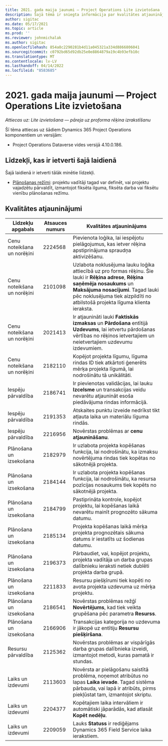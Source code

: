 ```yaml
---
title: 2021. gada maija jaunumi — Project Operations Lite izvietošana
description: Šajā tēmā ir sniegta informācija par kvalitātes atjauninājumiem, kas pieejami 2021. gada maija Project Operations Lite izvietošanas laidienam.
author: sigitac
ms.date: 05/17/2021
ms.topic: article
ms.prod: ''
ms.reviewer: johnmichalak
ms.author: sigitac
ms.openlocfilehash: 854a8c2290281b4d11a045321a334d8866806041
ms.sourcegitcommit: c0792bd65d92db25e0e8864879a19c4b93efb10c
ms.translationtype: MT
ms.contentlocale: lv-LV
ms.lasthandoff: 04/14/2022
ms.locfileid: "8583685"
---
```

# <a name="whats-new-may-2021---project-operations-lite-deployment"></a>2021. gada maija jaunumi — Project Operations Lite izvietošana

_Attiecas uz: Lite izvietošana — pāreja uz proforma rēķina izrakstīšanu_

Šī tēma attiecas uz šādiem Dynamics 365 Project Operations komponentiem un versijām:

   - Project Operations Dataverse vides versijā 4.10.0.186.

## <a name="features-included-in-this-release"></a>Līdzekļi, kas ir ietverti šajā laidienā

Šajā laidienā ir ietverti tālāk minētie līdzekļi.

- [Plānošanas režīmi](../../project-management/scheduling-modes.md): projektu vadītāji tagad var definēt, vai projektu vajadzētu pārvaldīt, izmantojot fiksēta ilguma, fiksēta darba vai fiksētu vienību plānošanas režīmu.

## <a name="quality-updates"></a>Kvalitātes atjauninājumi

| **Līdzekļu apgabals** | **Atsauces numurs** | **Kvalitātes atjauninājums** |
| --- | --- | --- |
| Cenu noteikšana un norēķini | 2224568 | Pievienota loģika, lai iespējotu pielāgojumus, kas ietver rēķina apstiprinājuma spraudņa aktivizēšanu. |
| Cenu noteikšana un norēķini | 2101098 | Uzlabota noklusējuma lauku loģika attiecībā uz pro formas rēķinu. Šie lauki ir **Rēķina adrese**, **Rēķina saņēmēja nosaukums** un **Maksājuma nosacījumi**. Tagad lauki pēc noklusējuma tiek aizpildīti no atbilstošā projekta līguma klienta ieraksta. |
| Cenu noteikšana un norēķini | 2021413 | Ir atjaunināti lauki **Faktiskās izmaksas** un **Pārdošana** entītijā **Uzdevums**, lai ietvertu pārdošanas vērtības no rēķinos ietvertajiem un neietvertajiem uzdevumu izdevumiem. |
| Cenu noteikšana un norēķini | 2182110 | Kopējot projekta līgumu, līguma rindas ID tiek atkārtoti ģenerēts mērķa projekta līgumā, lai nodrošinātu tā unikālitāti. |
| Iespēju pārvaldība | 2186741 | Ir pievienotas validācijas, lai lauku **Izcelsme** un transakcijas veidu nevarētu atjaunināt esoša piedāvājuma rindas informācijā. |
| Iespēju pārvaldība | 2191353 | Atskaites punktu izveide nedrīkst tikt atļauta laika un materiālu līguma rindās. |
| Iespēju pārvaldība | 2216956 | Novērstas problēmas ar **cenu atjaunināšanu**. |
| Plānošana un izsekošana | 2182979 | Ir uzlabota projekta kopēšanas funkcija, lai nodrošinātu, ka izmaksu novērtējuma rindas tiek kopētas no sākotnējā projekta. |
| Plānošana un izsekošana | 2184144 | Ir uzlabota projekta kopēšanas funkcija, lai nodrošinātu, ka resursa pozīcijas nosaukums tiek kopēts no sākotnējā projekta. |
| Plānošana un izsekošana | 2184799 | Pastiprināta kontrole, kopējot projektu, lai kopēšanas laikā nevarētu mainīt prognozēto sākuma datumu. |
| Plānošana un izsekošana | 2185134 | Projekta kopēšanas laikā mērķa projekta prognozētais sākuma datums ir iestatīts uz šodienas datumu. |
| Plānošana un izsekošana | 2196373 | Pārbaudiet, vai, kopējot projektu, projekta vadītāja un darba grupas dalībnieku ieraksti netiek dublēti projekta darba grupā. |
| Plānošana un izsekošana | 2211833 | Resursu piešķīrumi tiek kopēti no avota projekta uzdevuma uz mērķa projektu. |
| Plānošana un izsekošana | 2186541 | Novērstas problēmas režģī **Novērtējums**, kad tiek veikta grupēšana pēc parametra **Resurss**. |
| Plānošana un izsekošana | 2166906 | Transakcijas kategorija no uzdevuma ir jākopē uz entītiju **Resursu piešķiršana**. |
| Resursu pārvaldība | 2125362 | Novērstas problēmas ar vispārīgās darba grupas dalībnieka izveidi, izmantojot metodi, kuras pamatā ir stundas. |
| Laiks un izdevumi | 2113603 | Novērsta ar pielāgošanu saistītā problēma, noņemot atribūtus no lapas **Laika ievade**. Tagad sistēma pārbauda, vai lapā ir atribūts, pirms piekļūstat tam, izmantojot skriptu. |
| Laiks un izdevumi | 2204377 | Kopētajiem laika intervāliem ir automātiski jāparādās, kad atlasāt **Kopēt nedēļu**. |
| Laiks un izdevumi | 2209059 | Lauks **Statuss** ir rediģējams Dynamics 365 Field Service laika ierakstiem. |
